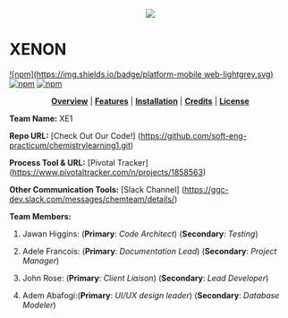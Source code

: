 <p align="center">
<img src ="https://github.com/soft-eng-practicum/chemistrylearning1/blob/master/states/assets/XE1.png">
</p>

# XENON
[![npm](https://img.shields.io/badge/platform-mobile web-lightgrey.svg)]()
[![npm](https://img.shields.io/badge/docs-complete-brightgreen.svg)]()
[![npm](https://img.shields.io/npm/l/express.svg)]()

<p align="center">
<b><a href="#overview">Overview</a></b>
|
<b><a href="#features">Features</a></b>
|
<b><a href="#installation">Installation</a></b>
|
<b><a href="#credits">Credits</a></b>
|
<b><a href="#license">License</a></b>
</p>


**Team Name:** XE1

**Repo URL:**  [Check Out Our Code!] (https://github.com/soft-eng-practicum/chemistrylearning1.git)

**Process Tool & URL:** [Pivotal Tracker] (https://www.pivotaltracker.com/n/projects/1858563)

**Other Communication Tools:** [Slack Channel] (https://ggc-dev.slack.com/messages/chemteam/details/)

**Team Members:**  

1. Jawan Higgins: (**Primary**: *Code Architect*) (**Secondary**: *Testing*)


2. Adele Francois: (**Primary**: *Documentation Lead*) (**Secondary**: *Project Manager*)
          
          
3. John Rose: (**Primary**: *Client Liaison*) (**Secondary**: *Lead Developer*)
          
          
4. Adem Abafogi:(**Primary**: *UI/UX design leader*) (**Secondary**: *Database Modeler*)

